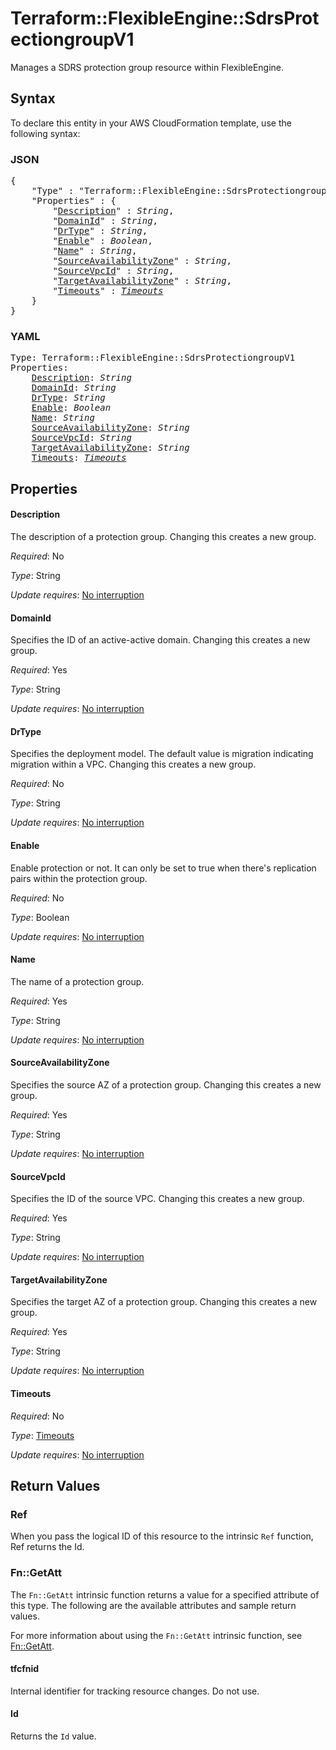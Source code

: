 # Terraform::FlexibleEngine::SdrsProtectiongroupV1

Manages a SDRS protection group resource within FlexibleEngine.

## Syntax

To declare this entity in your AWS CloudFormation template, use the following syntax:

### JSON

<pre>
{
    "Type" : "Terraform::FlexibleEngine::SdrsProtectiongroupV1",
    "Properties" : {
        "<a href="#description" title="Description">Description</a>" : <i>String</i>,
        "<a href="#domainid" title="DomainId">DomainId</a>" : <i>String</i>,
        "<a href="#drtype" title="DrType">DrType</a>" : <i>String</i>,
        "<a href="#enable" title="Enable">Enable</a>" : <i>Boolean</i>,
        "<a href="#name" title="Name">Name</a>" : <i>String</i>,
        "<a href="#sourceavailabilityzone" title="SourceAvailabilityZone">SourceAvailabilityZone</a>" : <i>String</i>,
        "<a href="#sourcevpcid" title="SourceVpcId">SourceVpcId</a>" : <i>String</i>,
        "<a href="#targetavailabilityzone" title="TargetAvailabilityZone">TargetAvailabilityZone</a>" : <i>String</i>,
        "<a href="#timeouts" title="Timeouts">Timeouts</a>" : <i><a href="timeouts.md">Timeouts</a></i>
    }
}
</pre>

### YAML

<pre>
Type: Terraform::FlexibleEngine::SdrsProtectiongroupV1
Properties:
    <a href="#description" title="Description">Description</a>: <i>String</i>
    <a href="#domainid" title="DomainId">DomainId</a>: <i>String</i>
    <a href="#drtype" title="DrType">DrType</a>: <i>String</i>
    <a href="#enable" title="Enable">Enable</a>: <i>Boolean</i>
    <a href="#name" title="Name">Name</a>: <i>String</i>
    <a href="#sourceavailabilityzone" title="SourceAvailabilityZone">SourceAvailabilityZone</a>: <i>String</i>
    <a href="#sourcevpcid" title="SourceVpcId">SourceVpcId</a>: <i>String</i>
    <a href="#targetavailabilityzone" title="TargetAvailabilityZone">TargetAvailabilityZone</a>: <i>String</i>
    <a href="#timeouts" title="Timeouts">Timeouts</a>: <i><a href="timeouts.md">Timeouts</a></i>
</pre>

## Properties

#### Description

The description of a protection group. Changing this creates a new group.

_Required_: No

_Type_: String

_Update requires_: [No interruption](https://docs.aws.amazon.com/AWSCloudFormation/latest/UserGuide/using-cfn-updating-stacks-update-behaviors.html#update-no-interrupt)

#### DomainId

Specifies the ID of an active-active domain. Changing this creates a new group.

_Required_: Yes

_Type_: String

_Update requires_: [No interruption](https://docs.aws.amazon.com/AWSCloudFormation/latest/UserGuide/using-cfn-updating-stacks-update-behaviors.html#update-no-interrupt)

#### DrType

Specifies the deployment model. The default value is migration indicating migration within a VPC.
Changing this creates a new group.

_Required_: No

_Type_: String

_Update requires_: [No interruption](https://docs.aws.amazon.com/AWSCloudFormation/latest/UserGuide/using-cfn-updating-stacks-update-behaviors.html#update-no-interrupt)

#### Enable

Enable protection or not. It can only be set to true when there's replication pairs within the protection group.

_Required_: No

_Type_: Boolean

_Update requires_: [No interruption](https://docs.aws.amazon.com/AWSCloudFormation/latest/UserGuide/using-cfn-updating-stacks-update-behaviors.html#update-no-interrupt)

#### Name

The name of a protection group.

_Required_: Yes

_Type_: String

_Update requires_: [No interruption](https://docs.aws.amazon.com/AWSCloudFormation/latest/UserGuide/using-cfn-updating-stacks-update-behaviors.html#update-no-interrupt)

#### SourceAvailabilityZone

Specifies the source AZ of a protection group. Changing this creates a new group.

_Required_: Yes

_Type_: String

_Update requires_: [No interruption](https://docs.aws.amazon.com/AWSCloudFormation/latest/UserGuide/using-cfn-updating-stacks-update-behaviors.html#update-no-interrupt)

#### SourceVpcId

Specifies the ID of the source VPC. Changing this creates a new group.

_Required_: Yes

_Type_: String

_Update requires_: [No interruption](https://docs.aws.amazon.com/AWSCloudFormation/latest/UserGuide/using-cfn-updating-stacks-update-behaviors.html#update-no-interrupt)

#### TargetAvailabilityZone

Specifies the target AZ of a protection group. Changing this creates a new group.

_Required_: Yes

_Type_: String

_Update requires_: [No interruption](https://docs.aws.amazon.com/AWSCloudFormation/latest/UserGuide/using-cfn-updating-stacks-update-behaviors.html#update-no-interrupt)

#### Timeouts

_Required_: No

_Type_: <a href="timeouts.md">Timeouts</a>

_Update requires_: [No interruption](https://docs.aws.amazon.com/AWSCloudFormation/latest/UserGuide/using-cfn-updating-stacks-update-behaviors.html#update-no-interrupt)

## Return Values

### Ref

When you pass the logical ID of this resource to the intrinsic `Ref` function, Ref returns the Id.

### Fn::GetAtt

The `Fn::GetAtt` intrinsic function returns a value for a specified attribute of this type. The following are the available attributes and sample return values.

For more information about using the `Fn::GetAtt` intrinsic function, see [Fn::GetAtt](https://docs.aws.amazon.com/AWSCloudFormation/latest/UserGuide/intrinsic-function-reference-getatt.html).

#### tfcfnid

Internal identifier for tracking resource changes. Do not use.

#### Id

Returns the <code>Id</code> value.


